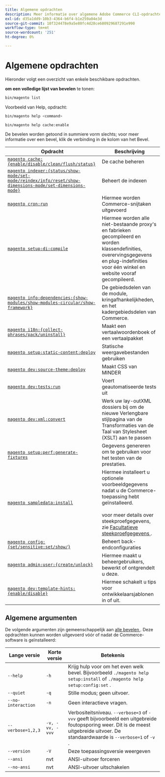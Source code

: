 ```yaml
---
title: Algemene opdrachten
description: Meer informatie over algemene Adobe Commerce CLI-opdrachten en hun gebruiksvoorbeelden. Ontdek essentiële opdrachtregelprogramma's voor ontwikkeling en administratie.
exl-id: d35a1dd9-10b3-4364-b6f4-b1e259a04e3d
source-git-commit: 10f324478e9a5e80fc4d28ce680929687291e990
workflow-type: tm+mt
source-wordcount: '251'
ht-degree: 0%

---
```


# Algemene opdrachten

Hieronder volgt een overzicht van enkele beschikbare opdrachten.

**om een volledige lijst van bevelen** te tonen:

```bash
bin/magento list
```

Voorbeeld van Help, opdracht:

```bash
bin/magento help <command>
```

```bash
bin/magento help cache:enable
```

De bevelen worden getoond in summiere vorm slechts; voor meer informatie over een bevel, klik de verbinding in de kolom van het Bevel.

| Opdracht | Beschrijving |
|--- |--- |
| [`magento cache:{enable/disable/clean/flush/status}`](../cli/manage-cache.md) | De cache beheren |
| [`magento indexer:{status/show-mode/set-mode/reindex/info/reset/show-dimensions-mode/set-dimensions-mode}`](../cli/manage-indexers.md) | Beheert de indexen |
| [`magento cron:run`](../cli/configure-cron-jobs.md) | Hiermee worden Commerce-snijtaken uitgevoerd |
| [`magento setup:di:compile`](../cli/code-compiler.md) | Hiermee worden alle niet-bestaande proxy&#39;s en fabrieken gecompileerd en worden klassendefinities, overervingsgegevens en plug-indefinities voor één winkel en website vooraf gecompileerd. |
| [`magento info:dependencies:{show-modules/show-modules-circular/show-framework}`](../cli/dependency-reports.md) | De gebiedsdelen van de module, kringafhankelijkheden, en het kadergebiedsdelen van Commerce. |
| [`magento i18n:{collect-phrases/pack/uninstall}`](../cli/localization.md) | Maakt een vertaalwoordenboek of een vertaalpakket |
| [`magento setup:static-content:deploy`](../cli/static-view-file-deployment.md) | Statische weergavebestanden gebruiken |
| [`magento dev:source-theme:deploy`](../cli/create-symlinks.md) | Maakt CSS van MINDER |
| [`magento dev:tests:run`](../cli/unit-tests.md) | Voert geautomatiseerde tests uit |
| [`magento dev:xml:convert`](../cli/convert-layout-files.md) | Werk uw lay-outXML dossiers bij om de nieuwe Verlengbare stijlpagina van de Transformaties van de Taal van Stylesheet (XSLT) aan te passen |
| [`magento setup:perf:generate-fixtures`](../cli/generate-data.md) | Gegevens genereren om te gebruiken voor het testen van de prestaties. |
| [`magento sampledata:install`](../../installation/sample-data/overview.md) | Hiermee installeert u optionele voorbeeldgegevens nadat u de Commerce-toepassing hebt geïnstalleerd.<br><br> voor meer details over steekproefgegevens, zie [ Facultatieve steekproefgegevens ](../../installation/sample-data/overview.md). |
| [`magento config:{set/sensitive:set/show/}`](../cli/set-configuration-values.md) | Beheert back-endconfiguraties |
| [`magento admin:user:{create/unlock}`](../../installation/tutorials/admin.md#create-edit-or-unloack-an-administrator-account) | Hiermee maakt u beheergebruikers, bewerkt of ontgrendelt u deze. |
| [`magento dev:template-hints:{enable/disable}`](https://developer.adobe.com/commerce/frontend-core/guide/themes/debug/) | Hiermee schakelt u tips voor ontwikkelaarsjablonen in of uit. |

## Algemene argumenten

De volgende argumenten zijn gemeenschappelijk aan [ alle bevelen ](/help/tools/reference/commerce-on-premises.md). Deze opdrachten kunnen worden uitgevoerd vóór of nadat de Commerce-software is geïnstalleerd:

| Lange versie | Korte versie | Betekenis |
|--- |--- |--- |
| `--help` | `-h` | Krijg hulp voor om het even welk bevel. Bijvoorbeeld `./magento help setup:install` of `./magento help setup:config:set` . |
| `--quiet` | `-q` | Stille modus; geen uitvoer. |
| `--no-interaction` | `-n` | Geen interactieve vragen. |
| `--verbose=1,2,3` | `-v, -vv, -vvv` | Verbositeitsniveau. `--verbose=3` of `-vvv` geeft bijvoorbeeld een uitgebreide foutopsporing weer. Dit is de meest uitgebreide uitvoer. De standaardwaarde is `--verbose=1` of `-v` . |
| `--version` | `-V` | Deze toepassingsversie weergeven |
| `--ansi` | nvt | ANSI-uitvoer forceren |
| `--no-ansi` | nvt | ANSI-uitvoer uitschakelen |
